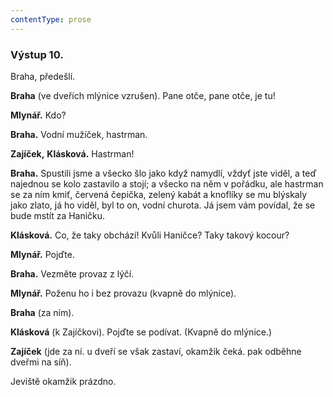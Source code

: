 ```yaml
---
contentType: prose
---
```


### Výstup 10. 

Braha, předešlí.

**Braha** (ve dveřích mlýnice vzrušen). Pane otče, pane otče, je tu! 

**Mlynář.** Kdo?

**Braha.** Vodní mužíček, hastrman.

**Zajíček,** **Klásková.** Hastrman! 

**Braha.** Spustili jsme a všecko šlo jako když namydlí, vždyť jste viděl, a teď najednou se kolo zastavilo a stojí; a všecko na něm v pořádku, ale hastrman se za ním kmiť, červená čepička, zelený kabát a knoflíky se mu blýskaly jako zlato, já ho viděl, byl to on, vodní churota. Já jsem vám povídal, že se bude mstít za Haničku.

**Klásková.** Co, že taky obchází! Kvůli Haničce? Taky takový kocour?

**Mlynář.** Pojďte.

**Braha.** Vezměte provaz z lýčí.

**Mlynář.** Poženu ho i bez provazu (kvapně do mlýnice).

**Braha** (za ním).

**Klásková** (k Zajíčkovi). Pojďte se podívat. (Kvapně do mlýnice.)

**Zajíček** (jde za ní. u dveří se však zastaví, okamžik čeká. pak odběhne dveřmi na síň).

Jeviště okamžik prázdno.
